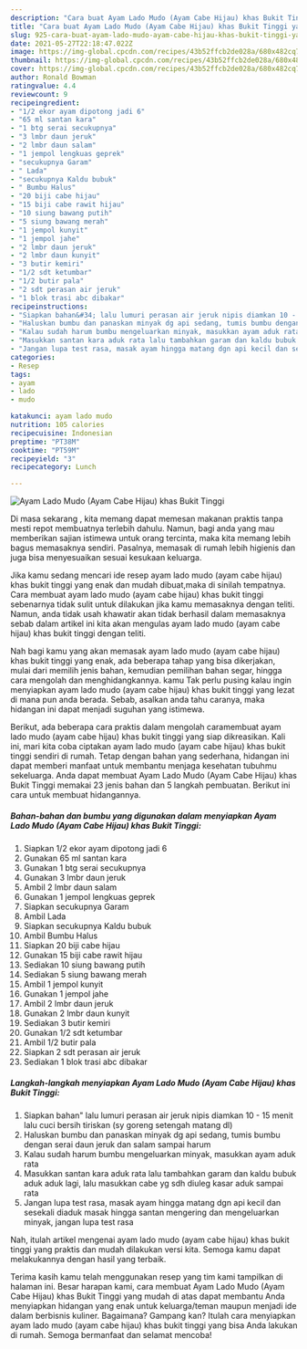 ```yaml
---
description: "Cara buat Ayam Lado Mudo (Ayam Cabe Hijau) khas Bukit Tinggi yang lezat Untuk Jualan"
title: "Cara buat Ayam Lado Mudo (Ayam Cabe Hijau) khas Bukit Tinggi yang lezat Untuk Jualan"
slug: 925-cara-buat-ayam-lado-mudo-ayam-cabe-hijau-khas-bukit-tinggi-yang-lezat-untuk-jualan
date: 2021-05-27T22:18:47.022Z
image: https://img-global.cpcdn.com/recipes/43b52ffcb2de028a/680x482cq70/ayam-lado-mudo-ayam-cabe-hijau-khas-bukit-tinggi-foto-resep-utama.jpg
thumbnail: https://img-global.cpcdn.com/recipes/43b52ffcb2de028a/680x482cq70/ayam-lado-mudo-ayam-cabe-hijau-khas-bukit-tinggi-foto-resep-utama.jpg
cover: https://img-global.cpcdn.com/recipes/43b52ffcb2de028a/680x482cq70/ayam-lado-mudo-ayam-cabe-hijau-khas-bukit-tinggi-foto-resep-utama.jpg
author: Ronald Bowman
ratingvalue: 4.4
reviewcount: 9
recipeingredient:
- "1/2 ekor ayam dipotong jadi 6"
- "65 ml santan kara"
- "1 btg serai secukupnya"
- "3 lmbr daun jeruk"
- "2 lmbr daun salam"
- "1 jempol lengkuas geprek"
- "secukupnya Garam"
- " Lada"
- "secukupnya Kaldu bubuk"
- " Bumbu Halus"
- "20 biji cabe hijau"
- "15 biji cabe rawit hijau"
- "10 siung bawang putih"
- "5 siung bawang merah"
- "1 jempol kunyit"
- "1 jempol jahe"
- "2 lmbr daun jeruk"
- "2 lmbr daun kunyit"
- "3 butir kemiri"
- "1/2 sdt ketumbar"
- "1/2 butir pala"
- "2 sdt perasan air jeruk"
- "1 blok trasi abc dibakar"
recipeinstructions:
- "Siapkan bahan&#34; lalu lumuri perasan air jeruk nipis diamkan 10 - 15 menit lalu cuci bersih tiriskan (sy goreng setengah matang dl)"
- "Haluskan bumbu dan panaskan minyak dg api sedang, tumis bumbu dengan serai daun jeruk dan salam sampai harum"
- "Kalau sudah harum bumbu mengeluarkan minyak, masukkan ayam aduk rata"
- "Masukkan santan kara aduk rata lalu tambahkan garam dan kaldu bubuk aduk aduk lagi, lalu masukkan cabe yg sdh diuleg kasar aduk sampai rata"
- "Jangan lupa test rasa, masak ayam hingga matang dgn api kecil dan sesekali diaduk masak hingga santan mengering dan mengeluarkan minyak, jangan lupa test rasa"
categories:
- Resep
tags:
- ayam
- lado
- mudo

katakunci: ayam lado mudo 
nutrition: 105 calories
recipecuisine: Indonesian
preptime: "PT38M"
cooktime: "PT59M"
recipeyield: "3"
recipecategory: Lunch

---
```



![Ayam Lado Mudo (Ayam Cabe Hijau) khas Bukit Tinggi](https://img-global.cpcdn.com/recipes/43b52ffcb2de028a/680x482cq70/ayam-lado-mudo-ayam-cabe-hijau-khas-bukit-tinggi-foto-resep-utama.jpg)

Di masa  sekarang , kita memang dapat memesan makanan praktis tanpa mesti repot membuatnya terlebih dahulu. Namun, bagi anda yang mau memberikan sajian istimewa untuk orang tercinta, maka kita memang lebih bagus memasaknya sendiri. Pasalnya, memasak di rumah lebih higienis dan juga bisa menyesuaikan sesuai kesukaan keluarga.

Jika kamu sedang mencari ide resep ayam lado mudo (ayam cabe hijau) khas bukit tinggi yang enak dan mudah dibuat,maka di sinilah tempatnya. Cara membuat ayam lado mudo (ayam cabe hijau) khas bukit tinggi  sebenarnya tidak sulit untuk dilakukan jika kamu memasaknya dengan teliti. Namun, anda tidak usah khawatir akan tidak berhasil dalam memasaknya 
sebab dalam artikel ini kita akan mengulas ayam lado mudo (ayam cabe hijau) khas bukit tinggi dengan teliti.  



Nah bagi kamu yang akan memasak ayam lado mudo (ayam cabe hijau) khas bukit tinggi yang enak, ada beberapa tahap yang bisa dikerjakan, mulai dari memilih jenis bahan, kemudian pemilihan bahan segar, hingga cara mengolah dan menghidangkannya. kamu Tak perlu pusing kalau ingin menyiapkan ayam lado mudo (ayam cabe hijau) khas bukit tinggi yang lezat di mana pun anda berada. Sebab, asalkan anda  tahu caranya, maka hidangan ini dapat menjadi suguhan yang istimewa.

Berikut, ada beberapa cara praktis  dalam mengolah caramembuat ayam lado mudo (ayam cabe hijau) khas bukit tinggi yang siap dikreasikan. Kali ini, mari kita coba ciptakan ayam lado mudo (ayam cabe hijau) khas bukit tinggi sendiri di rumah. Tetap dengan bahan yang sederhana, hidangan ini dapat memberi manfaat untuk membantu menjaga kesehatan tubuhmu sekeluarga. Anda dapat membuat Ayam Lado Mudo (Ayam Cabe Hijau) khas Bukit Tinggi memakai 23 jenis bahan dan 5 langkah pembuatan. Berikut ini cara untuk membuat hidangannya.

<!--inarticleads1-->

##### Bahan-bahan dan bumbu yang digunakan dalam menyiapkan Ayam Lado Mudo (Ayam Cabe Hijau) khas Bukit Tinggi:

1. Siapkan 1/2 ekor ayam dipotong jadi 6
1. Gunakan 65 ml santan kara
1. Gunakan 1 btg serai secukupnya
1. Gunakan 3 lmbr daun jeruk
1. Ambil 2 lmbr daun salam
1. Gunakan 1 jempol lengkuas geprek
1. Siapkan secukupnya Garam
1. Ambil  Lada
1. Siapkan secukupnya Kaldu bubuk
1. Ambil  Bumbu Halus
1. Siapkan 20 biji cabe hijau
1. Gunakan 15 biji cabe rawit hijau
1. Sediakan 10 siung bawang putih
1. Sediakan 5 siung bawang merah
1. Ambil 1 jempol kunyit
1. Gunakan 1 jempol jahe
1. Ambil 2 lmbr daun jeruk
1. Gunakan 2 lmbr daun kunyit
1. Sediakan 3 butir kemiri
1. Gunakan 1/2 sdt ketumbar
1. Ambil 1/2 butir pala
1. Siapkan 2 sdt perasan air jeruk
1. Sediakan 1 blok trasi abc dibakar




<!--inarticleads2-->

##### Langkah-langkah menyiapkan Ayam Lado Mudo (Ayam Cabe Hijau) khas Bukit Tinggi:

1. Siapkan bahan&#34; lalu lumuri perasan air jeruk nipis diamkan 10 - 15 menit lalu cuci bersih tiriskan (sy goreng setengah matang dl)
1. Haluskan bumbu dan panaskan minyak dg api sedang, tumis bumbu dengan serai daun jeruk dan salam sampai harum
1. Kalau sudah harum bumbu mengeluarkan minyak, masukkan ayam aduk rata
1. Masukkan santan kara aduk rata lalu tambahkan garam dan kaldu bubuk aduk aduk lagi, lalu masukkan cabe yg sdh diuleg kasar aduk sampai rata
1. Jangan lupa test rasa, masak ayam hingga matang dgn api kecil dan sesekali diaduk masak hingga santan mengering dan mengeluarkan minyak, jangan lupa test rasa




Nah, itulah artikel mengenai  ayam lado mudo (ayam cabe hijau) khas bukit tinggi  yang praktis dan mudah dilakukan versi kita. Semoga kamu dapat melakukannya dengan hasil yang terbaik. 

Terima kasih kamu telah menggunakan resep yang tim kami tampilkan di halaman ini. Besar harapan kami, cara membuat  Ayam Lado Mudo (Ayam Cabe Hijau) khas Bukit Tinggi yang mudah di atas dapat membantu Anda menyiapkan hidangan yang enak untuk keluarga/teman maupun menjadi ide dalam berbisnis kuliner. Bagaimana? Gampang kan? Itulah cara menyiapkan ayam lado mudo (ayam cabe hijau) khas bukit tinggi yang bisa Anda lakukan di rumah. Semoga bermanfaat dan selamat mencoba!

